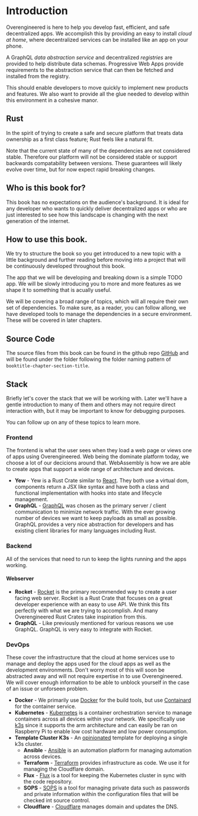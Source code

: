 # Introduction

Overengineered is here to help you develop fast, efficient, and safe decentralized apps. We 
accomplish this by providing an easy to install *cloud at home*, where decentralized services can 
be installed like an app on your phone.

A GraphQL *data abstraction service* and decentralized *registries* are provided to help
distribute data schemas. Progressive Web Apps provide requirements to the abstraction service that
can then be fetched and installed from the registry.

This should enable developers to move quickly to implement new products and features. We also
want to provide all the glue needed to develop within this environment in a cohesive manor.

## Rust

In the spirit of trying to create a safe and secure platform that treats data ownership as a first
class feature; Rust feels like a natural fit. 

Note that the current state of many of the dependencies are not considered stable. Therefore our 
platform will not be considered stable or support backwards compatability between versions. These 
guarantees will likely evolve over time, but for now expect rapid breaking changes.

## Who is this book for?

This book has no expectations on the audience's background. It is ideal for any developer who 
wants to quickly deliver decentralized apps or who are just interested to see how this landscape 
is changing with the next generation of the internet. 

## How to use this book.

We try to structure the book so you get introduced to a new topic with a little background and 
further reading before moving into a project that will be continuously developed throughout this
book.

The app that we will be developing and breaking down is a simple TODO app. We will be slowly 
introducing you to more and more features as we shape it to something that is acually useful.

We will be covering a broad range of topics, which will all require their own set of dependencies.
To make sure, as a reader, you can follow allong, we have developed tools to manage the 
dependencies in a secure environment. These will be covered in later chapters.

## Source Code

The source files from this book can be found in the github repo 
[GitHub](https://github.com/overengineered/docs) and will be found under the folder following the 
folder naming pattern of `booktitle-chapter-section-title`.

## Stack

Briefly let's cover the stack that we will be working with. Later we'll have a gentle introduction 
to many of them and others may not require direct interaction with, but it may be important to 
know for debugging purposes.

You can follow up on any of these topics to learn more.

### Frontend

The frontend is what the user sees when they load a web page or views one of apps using 
Overengineered. Web being the dominate platform today, we choose a lot of our decicions around 
that. WebAssembly is how we are able to create apps that support a wide range of architecture and
devices.

* **Yew** - Yew is a Rust Crate similar to [React](https://reactjs.org/). They both use a virtual
dom, components return a JSX like syntax and have both a class and functional implementation with 
hooks into state and lifecycle management.
* **GraphQL** - [GraphQL](https://graphql.org/) was chosen as the primary server / client 
communication to minimize network traffic. With the ever growing number of devices we want to keep 
payloads as small as possible.  GraphQL provides a very nice abstraction for developers and has 
existing client libraries for many languages including Rust.

### Backend

All of the services that need to run to keep the lights running and the apps working.

#### Webserver

* **Rocket** - [Rocket](https://rocket.rs/) is the primary recommended way to create a user facing
web server. Rocket is a Rust Crate that focuses on a great developer experience with an easy to 
use API. We think this fits perfectly with what we are trying to accomplish. And many 
Overengineered Rust Crates take inspiration from this.
* **GraphQL** - Like previously mentioned for various reasons we use GraphQL. GraphQL is very easy 
to integrate with Rocket.

### DevOps

These cover the infrastructure that the cloud at home services use to manage and deploy the apps 
used for the cloud apps as well as the development environments. Don't worry most of this will 
soon be abstracted away and will not require expertise in to use Overengineered. We will cover
enough information to be able to unblock yourself in the case of an issue or unforseen problem.

* **Docker** - We primarily use [Docker](https://docker.com/) for the build tools, but  use
[Containard](https://containerd.io/) for the container service.
* **Kubernetes** - [Kubernetes](https://kubernetes.io/) is a container orchestration service to 
manage containers across all devices within your network. We specifically use 
[k3s](https://k3s.io/) since it supports the arm architecture and can easily be ran on Raspberry 
Pi to enable low cost hardware and low power consumption.
* **Template Cluster K3s** - An [opinionated](https://github.com/k8s-at-home/template-cluster-k3s)
template for deploying a single k3s cluster.
	* **Ansible** - [Ansible](https://ansible.com/) is an automation platform for managing 
	automation across devices.
	* **Terraform** - [Terraform](https://terraform.io/) provides infrastructure as code. We 
	use it for managing the Cloudflare domain.
	* **Flux** - [Flux](https://fluxcd.io/docs/) is a tool for keeping the Kubernetes cluster 
	in sync with the code repository.
	* **SOPS** - [SOPS](https://github.com/mozilla/sops) is a tool for managing private data 
	such as passwords and private information within the configuration files that will be 
	checked int source control.
	* **Cloudflare** - [Cloudflare](https://cloudflare.com/) manages domain and updates the 
	DNS.
